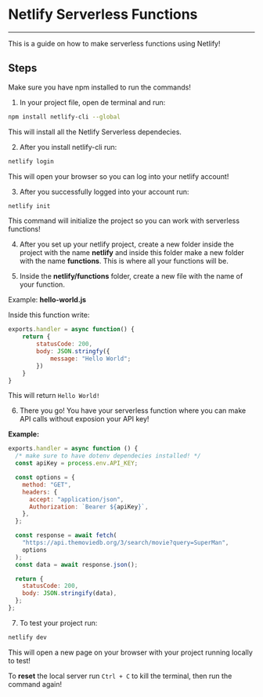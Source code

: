 # Netlify Serverless Functions

---

This is a guide on how to make serverless functions using Netlify!

## Steps

Make sure you have npm installed to run the commands!

1. In your project file, open de terminal and run:

```bash
npm install netlify-cli --global
```

This will install all the Netlify Serverless dependecies.

2. After you install netlify-cli run:

```bash
netlify login
```

This will open your browser so you can log into your netlify account!

3. After you successfully logged into your account run:

```bash
netlify init
```

This command will initialize the project so you can work with serverless functions!

4. After you set up your netlify project, create a new folder inside the project with the name **netlify** and inside this folder make a new folder with the name **functions**. This is where all your functions will be.

5. Inside the **netlify/functions** folder, create a new file with the name of your function.

Example: **hello-world.js**

Inside this function write:

```js
exports.handler = async function() {
    return {
        statusCode: 200,
        body: JSON.stringfy({
            message: "Hello World";
        })
    }
}
```

This will return `Hello World!`

6. There you go! You have your serverless function where you can make API calls without exposion your API key!

**Example:**

```js
exports.handler = async function () {
  /* make sure to have dotenv dependecies installed! */
  const apiKey = process.env.API_KEY;

  const options = {
    method: "GET",
    headers: {
      accept: "application/json",
      Authorization: `Bearer ${apiKey}`,
    },
  };

  const response = await fetch(
    "https://api.themoviedb.org/3/search/movie?query=SuperMan",
    options
  );
  const data = await response.json();

  return {
    statusCode: 200,
    body: JSON.stringify(data),
  };
};
```

7. To test your project run:

```bash
netlify dev
```

This will open a new page on your browser with your project running locally to test!

To **reset** the local server run `Ctrl + C` to kill the terminal, then run the command again!
